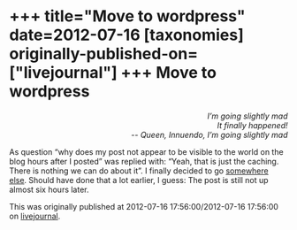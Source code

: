+++
title="Move to wordpress"
date=2012-07-16
[taxonomies]
originally-published-on=["livejournal"]
+++
Move to wordpress
=================

<div style="text-align: right;"><em>
I’m going slightly mad</br>
It finally happened!</br>
-- Queen, Innuendo, I’m going slightly mad</br>
</em></div>

As question “why does my post not appear to be visible to the world on the blog
hours after I posted” was replied with: “Yeah, that is just the caching. There
is nothing we can do about it”. I finally decided to go
[somewhere else](http://skyfromme.wordpress.com/).
Should have done that a lot earlier, I guess: The post is still not up almost six
hours later.

This was originally published at 2012-07-16 17:56:00/2012-07-16 17:56:00 on [livejournal](https://sweetshark.livejournal.com/14127.html).
